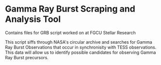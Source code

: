 # Gamma Ray Burst Scraping and Analysis Tool
Contains files for GRB script worked on at FGCU Stellar Research

This script siffs through NASA's circular archive and searches for Gamma Ray Burst Observations that occur in synchronisity with TESS observations. 
This data will allow us to identify possible candidates for observing Gamma Ray Burst precursors.
